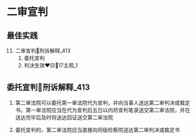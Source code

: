 # 二审宣判

## 最佳实践
11. 二审宣判🚪刑诉解释_413
    1. 委托宣判
    2. 判决生效❤️🟨🚪17主观_1


## 委托宣判🚪刑诉解释_413

1. 第二审法院可以委托第一审法院代为宣判，并向当事人送达第二审判决或裁定书。第一审法院应当在代为宣判后五日以内将宣判笔录送交第二审法院，并在送达完毕后及时将送达回证送交第二审法院

2. 委托宣判的，第二审法院应当直接向同级检察院送达第二审判决或裁定书

